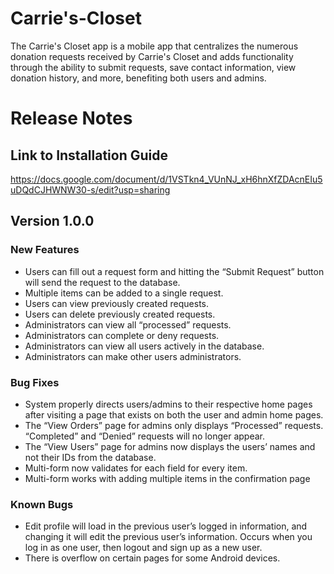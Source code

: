 # Carrie's-Closet
The Carrie's Closet app is a mobile app that centralizes the numerous donation requests received by Carrie's Closet and adds functionality
through the ability to submit requests, save contact information, view donation history, and more, benefiting both users and admins.


# Release Notes

## Link to Installation Guide
https://docs.google.com/document/d/1VSTkn4_VUnNJ_xH6hnXfZDAcnEIu5uDQdCJHWNW30-s/edit?usp=sharing

## Version 1.0.0

### New Features

- Users can fill out a request form and hitting the “Submit Request” button will send the request to the database.
- Multiple items can be added to a single request.
- Users can view previously created requests.
- Users can delete previously created requests.
- Administrators can view all “processed” requests.
- Administrators can complete or deny requests.
- Administrators can view all users actively in the database.
- Administrators can make other users administrators.

### Bug Fixes

- System properly directs users/admins to their respective home pages after visiting a page that exists on both the user and admin home pages.
- The “View Orders” page for admins only displays “Processed” requests. “Completed” and “Denied” requests will no longer appear.
- The “View Users” page for admins now displays the users’ names and not their IDs from the database.
- Multi-form now validates for each field for every item.
- Multi-form works with adding multiple items in the confirmation page

### Known Bugs

- Edit profile will load in the previous user’s logged in information, and changing it will edit the previous user’s information. Occurs when you log in as one user, then logout and sign up as a new user.
- There is overflow on certain pages for some Android devices.
